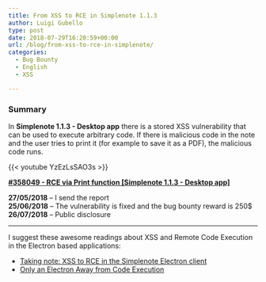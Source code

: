 ```yaml
---
title: From XSS to RCE in Simplenote 1.1.3
author: Luigi Gubello
type: post
date: 2018-07-29T16:20:59+00:00
url: /blog/from-xss-to-rce-in-simplenote/
categories:
  - Bug Bounty
  - English
  - XSS

---
```

### Summary

In **Simplenote 1.1.3 - Desktop app** there is a stored XSS vulnerability that can be used to execute arbitrary code. If there is malicious code in the note and the user tries to print it (for example to save it as a PDF), the malicious code runs.

{{< youtube YzEzLsSAO3s >}}
&nbsp;
  
**[#358049 - RCE via Print function [Simplenote 1.1.3 - Desktop app]][1]**

**27/05/2018** – I send the report  
**25/06/2018** – The vulnerability is fixed and the bug bounty reward is 250$  
**26/07/2018** – Public disclosure

* * *

I suggest these awesome readings about XSS and Remote Code Execution in the Electron based applications:

  * [Taking note: XSS to RCE in the Simplenote Electron client](https://ysx.me.uk/taking-note-xss-to-rce-in-the-simplenote-electron-client)
  * [Only an Electron Away from Code Execution](https://silviavali.github.io/Electron/only_an_electron_away_from_code_execution)

 [1]: https://hackerone.com/reports/358049
